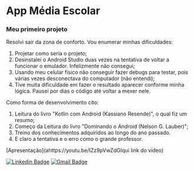 # App Média Escolar

### Meu primeiro projeto

Resolvi sair da zona de conforto. Vou enumerar minhas dificuldades:

1. Projetar como seria o projeto;
2.  Desinstalei o Android Studio duas vezes na tentativa de voltar a funcionar o emulador. Infelizmente não consegui;
3. Usando meu celular físico não conseguir fazer debugs para testar, pois várias vezes desconectava do computador (não entendi);
4. Tive muita dificuldade em fazer o resultado aparecer conforme minha lógica. Pausei por dias o código até voltar a mexer nele.

Como forma de desenvolvimento cito:

1. Leitura do livro "Kotlin com Android (Kassiano Resende)", o qual fiz um resumo;
2. Começo da Leitura do livro "Dominando o Android (Nelson G. Lauber)";
3. Treino dos conhecimentos adquiridos ao longo do ano passado.
4. E claro a tentativa e o erro como o grande professor.



[Apresentação](ahttps://youtu.be/IZz9pVwZdGIqui link do vídeo)



[![Linkedin Badge](https://img.shields.io/badge/-Diego_Morais-blue?style=flat-square&logo=Linkedin&logoColor=white&link=https://www.linkedin.com/in/diego-morais-9666a61a9)](https://www.linkedin.com/in/diego-morais-9666a61a9)   [![Gmail Badge](https://img.shields.io/badge/-diegoalrais@gmail.com-c14438?style=flat-square&logo=Gmail&logoColor=white&link=mailto:diegoalrais@gmail.com)](mailto:diegoalrais@gmail.com)




